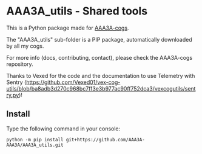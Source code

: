 # AAA3A_utils - Shared tools

This is a Python package made for [AAA3A-cogs](https://github.com/AAA3A-AAA3A/AAA3A-cogs).

The "AAA3A_utils" sub-folder is a PIP package, automatically downloaded by all my cogs.

For more info (docs, contributing, contact), please check the AAA3A-cogs repository.

Thanks to Vexed for the code and the documentation to use Telemetry with Sentry (https://github.com/Vexed01/vex-cog-utils/blob/ba8adb3d270c968bc7ff3e3b977ac90ff752dca3/vexcogutils/sentry.py)!

## Install

Type the following command in your console:

```
python -m pip install git+https://github.com/AAA3A-AAA3A/AAA3A_utils.git
```